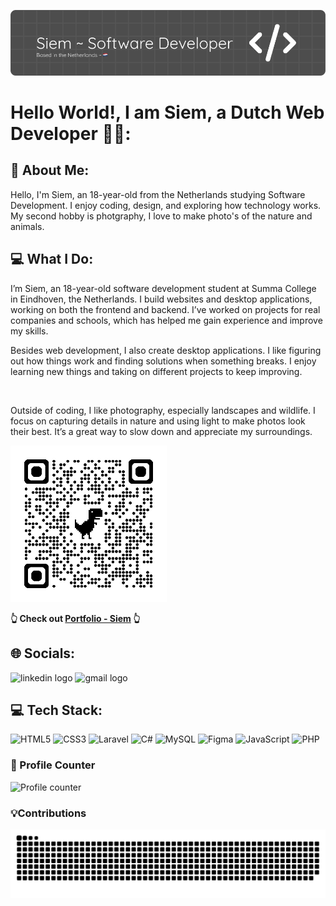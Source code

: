 ![Profile Banner](https://github.com/Siemsie69/Siemsie69/raw/main/profile-banner.png)

# Hello World!, I am Siem, a Dutch Web Developer 👋🏼:

## 💫 About Me:
<p>Hello, I'm Siem, an 18-year-old from the Netherlands studying Software Development. I enjoy coding, design, and exploring how technology works. My second hobby is photgraphy, I love to make photo's of the nature and animals.</p> 

## 💻 What I Do:
<p>I’m Siem, an 18-year-old software development student at Summa College in Eindhoven, the Netherlands. I build websites and desktop applications, working on both the frontend and backend. I’ve worked on projects for real companies and schools, which has helped me gain experience and improve my skills.</p> 
<p>Besides web development, I also create desktop applications. I like figuring out how things work and finding solutions when something breaks. I enjoy learning new things and taking on different projects to keep improving.</p> <br> <p>Outside of coding, I like photography, especially landscapes and wildlife. I focus on capturing details in nature and using light to make photos look their best. It’s a great way to slow down and appreciate my surroundings.</p> 

<img src="https://github.com/Siemsie69/Siemsie69/raw/main/qrcode_siemvanbree.nl.png" alt="QR Code for siemvanbree.nl" width="250"/>

<p><strong>👆 Check out <a href="https://www.siemvanbree.nl">Portfolio - Siem</a> 👆</strong></p>

## 🌐 Socials:
<div align="left">
  <img src="https://img.shields.io/static/v1?message=LinkedIn&logo=linkedin&label=&color=0077B5&logoColor=white&labelColor=&style=for-the-badge" height="35" alt="linkedin logo"  />
  <img src="https://img.shields.io/static/v1?message=Gmail&logo=gmail&label=&color=D14836&logoColor=white&labelColor=&style=for-the-badge" height="35" alt="gmail logo"  />
</div>

## 💻 Tech Stack:
![HTML5](https://img.shields.io/badge/html5-%23E34F26.svg?style=for-the-badge&logo=html5&logoColor=white)
![CSS3](https://img.shields.io/badge/css3-%231572B6.svg?style=for-the-badge&logo=css3&logoColor=white) 
![Laravel](https://img.shields.io/badge/laravel-%23FF2D20.svg?style=for-the-badge&logo=laravel&logoColor=white) 
![C#](https://img.shields.io/badge/c%23-%23239120.svg?style=for-the-badge&logo=csharp&logoColor=white) 
![MySQL](https://img.shields.io/badge/mysql-4479A1.svg?style=for-the-badge&logo=mysql&logoColor=white) 
![Figma](https://img.shields.io/badge/figma-%23F24E1E.svg?style=for-the-badge&logo=figma&logoColor=white)
![JavaScript](https://img.shields.io/badge/javascript-%23323330.svg?style=for-the-badge&logo=javascript&logoColor=%23F7DF1E) 
![PHP](https://img.shields.io/badge/php-%23777BB4.svg?style=for-the-badge&logo=php&logoColor=white) 

### 👀 Profile Counter
<img src="https://profile-counter.glitch.me/Siemsie69/count.svg?" alt="Profile counter" />

### 💡Contributions 
<picture>
  <source media="(prefers-color-scheme: dark)" srcset="https://raw.githubusercontent.com/Siemsie69/Siemsie69/output/github-snake-dark.svg" />
  <source media="(prefers-color-scheme: light)" srcset="https://raw.githubusercontent.com/Siemsie69/Siemsie69/output/github-snake.svg" />
  <img alt="github-snake" src="https://raw.githubusercontent.com/Siemsie69/Siemsie69/output/github-snake.svg" />
</picture>
